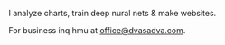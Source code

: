 I analyze charts, train deep nural nets & make websites.

For business inq hmu at [office@dvasadva.com](mailto:office@dvasadva.com).
